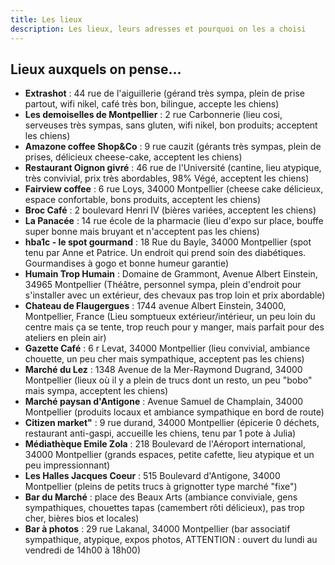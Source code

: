 ```yaml
---
title: Les lieux
description: Les lieux, leurs adresses et pourquoi on les a choisi
---
```


## Lieux auxquels on pense... 
- **Extrashot** : 44 rue de l'aiguillerie (gérand très sympa, plein de prise partout, wifi nikel, café très bon, bilingue, accepte les chiens)  
- **Les demoiselles de Montpellier** : 2 rue Carbonnerie (lieu cosi, serveuses très sympas, sans gluten, wifi nikel, bon produits; acceptent les chiens)  
- **Amazone coffee Shop&Co** : 9 rue cauzit (gérants très sympas, plein de prises, délicieux cheese-cake, acceptent les chiens)
- **Restaurant Oignon givré** : 46 rue de l'Université (cantine, lieu atypique, très convivial, prix très abordables, 98% Végé, acceptent les chiens)
- **Fairview coffee** : 6 rue Loys, 34000 Montpellier (cheese cake délicieux, espace confortable, bons produits, acceptent les chiens)
- **Broc Café** : 2 boulevard Henri IV (bières variées, acceptent les chiens)
- **La Panacée** : 14 rue école de la pharmacie (lieu d'expo sur place, bouffe super bonne mais bruyant et n'acceptent pas les chiens)
- **hba1c - le spot gourmand** : 18 Rue du Bayle, 34000 Montpellier (spot tenu par Anne et Patrice. Un endroit qui prend soin des diabétiques. Gourmandises à gogo et bonne humeur garantie)
- **Humain Trop Humain** : Domaine de Grammont, Avenue Albert Einstein, 34965 Montpellier (Théâtre, personnel sympa, plein d'endroit pour s'installer avec un extérieur, des chevaux pas trop loin et prix abordable)
- **Chateau de Flaugergues** : 1744 avenue Albert Einstein, 34000, Montpellier, France (Lieu somptueux extérieur/intérieur, un peu loin du centre mais ça se tente, trop reuch pour y manger, mais parfait pour des ateliers en plein air)  
- **Gazette Café** : 6 r Levat, 34000 Montpellier (lieu convivial, ambiance chouette, un peu cher mais sympathique, acceptent pas les chiens)
- **Marché du Lez** : 1348 Avenue de la Mer-Raymond Dugrand, 34000 Montpellier (lieux où il y a plein de trucs dont un resto, un peu "bobo" mais sympa, acceptent les chiens)
- **Marché paysan d'Antigone** : Avenue Samuel de Champlain, 34000 Montpellier (produits locaux et ambiance sympathique en bord de route)
- **Citizen market"** : 9 rue durand, 34000 Montpellier (épicerie 0 déchets, restaurant anti-gaspi, accueille les chiens, tenu par 1 pote à Julia)
- **Médiathèque Emile Zola** : 218 Boulevard de l'Aéroport international, 34000 Montpellier (grands espaces, petite cafette, lieu atypique et un peu impressionnant)
- **Les Halles Jacques Coeur** : 515 Boulevard d'Antigone, 34000 Montpellier (pleins de petits trucs à grignotter type marché "fixe")
- **Bar du Marché** : place des Beaux Arts (ambiance conviviale, gens sympathiques, chouettes tapas (camembert rôti délicieux), pas trop cher, bières bios et locales)
- **Bar à photos** : 29 rue Lakanal, 34000 Montpellier (bar associatif sympathique, atypique, expos photos, ATTENTION : ouvert du lundi au vendredi de 14h00 à 18h00) 





